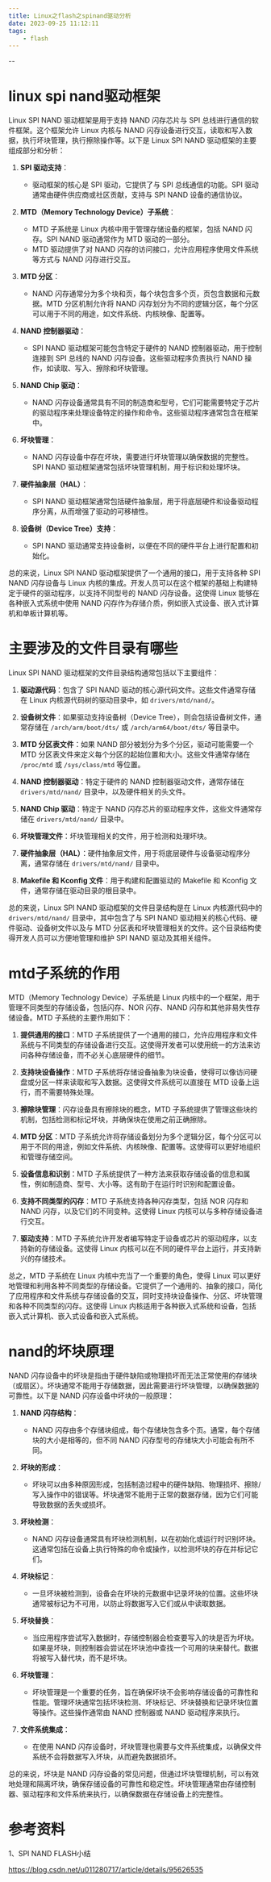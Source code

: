 ```yaml
---
title: Linux之flash之spinand驱动分析
date: 2023-09-25 11:12:11
tags:
	- flash
---
```


--

# linux spi nand驱动框架

Linux SPI NAND 驱动框架是用于支持 NAND 闪存芯片与 SPI 总线进行通信的软件框架。这个框架允许 Linux 内核与 NAND 闪存设备进行交互，读取和写入数据，执行坏块管理，执行擦除操作等。以下是 Linux SPI NAND 驱动框架的主要组成部分和分析：

1. **SPI 驱动支持**：
   - 驱动框架的核心是 SPI 驱动，它提供了与 SPI 总线通信的功能。SPI 驱动通常由硬件供应商或社区贡献，支持与 SPI NAND 设备的通信协议。

2. **MTD（Memory Technology Device）子系统**：
   - MTD 子系统是 Linux 内核中用于管理存储设备的框架，包括 NAND 闪存。SPI NAND 驱动通常作为 MTD 驱动的一部分。
   - MTD 驱动提供了对 NAND 闪存的访问接口，允许应用程序使用文件系统等方式与 NAND 闪存进行交互。

3. **MTD 分区**：
   - NAND 闪存通常分为多个块和页，每个块包含多个页，页包含数据和元数据。MTD 分区机制允许将 NAND 闪存划分为不同的逻辑分区，每个分区可以用于不同的用途，如文件系统、内核映像、配置等。

4. **NAND 控制器驱动**：
   - SPI NAND 驱动框架可能包含特定于硬件的 NAND 控制器驱动，用于控制连接到 SPI 总线的 NAND 闪存设备。这些驱动程序负责执行 NAND 操作，如读取、写入、擦除和坏块管理。

5. **NAND Chip 驱动**：
   - NAND 闪存设备通常具有不同的制造商和型号，它们可能需要特定于芯片的驱动程序来处理设备特定的操作和命令。这些驱动程序通常包含在框架中。

6. **坏块管理**：
   - NAND 闪存设备中存在坏块，需要进行坏块管理以确保数据的完整性。SPI NAND 驱动框架通常包括坏块管理机制，用于标识和处理坏块。

7. **硬件抽象层（HAL）**：
   - SPI NAND 驱动框架通常包括硬件抽象层，用于将底层硬件和设备驱动程序分离，从而增强了驱动的可移植性。

8. **设备树（Device Tree）支持**：
   - SPI NAND 驱动通常支持设备树，以便在不同的硬件平台上进行配置和初始化。

总的来说，Linux SPI NAND 驱动框架提供了一个通用的接口，用于支持各种 SPI NAND 闪存设备与 Linux 内核的集成。开发人员可以在这个框架的基础上构建特定于硬件的驱动程序，以支持不同型号的 NAND 闪存设备。这使得 Linux 能够在各种嵌入式系统中使用 NAND 闪存作为存储介质，例如嵌入式设备、嵌入式计算机和单板计算机等。

# 主要涉及的文件目录有哪些

Linux SPI NAND 驱动框架的文件目录结构通常包括以下主要组件：

1. **驱动源代码**：包含了 SPI NAND 驱动的核心源代码文件。这些文件通常存储在 Linux 内核源代码树的驱动目录中，如 `drivers/mtd/nand/`。

2. **设备树文件**：如果驱动支持设备树（Device Tree），则会包括设备树文件，通常存储在 `/arch/arm/boot/dts/` 或 `/arch/arm64/boot/dts/` 等目录中。

3. **MTD 分区表文件**：如果 NAND 部分被划分为多个分区，驱动可能需要一个 MTD 分区表文件来定义每个分区的起始位置和大小。这些文件通常存储在 `/proc/mtd` 或 `/sys/class/mtd` 等位置。

4. **NAND 控制器驱动**：特定于硬件的 NAND 控制器驱动文件，通常存储在 `drivers/mtd/nand/` 目录中，以及硬件相关的头文件。

5. **NAND Chip 驱动**：特定于 NAND 闪存芯片的驱动程序文件，这些文件通常存储在 `drivers/mtd/nand/` 目录中。

6. **坏块管理文件**：坏块管理相关的文件，用于检测和处理坏块。

7. **硬件抽象层（HAL）**：硬件抽象层文件，用于将底层硬件与设备驱动程序分离，通常存储在 `drivers/mtd/nand/` 目录中。

8. **Makefile 和 Kconfig 文件**：用于构建和配置驱动的 Makefile 和 Kconfig 文件，通常存储在驱动目录的根目录中。

总的来说，Linux SPI NAND 驱动框架的文件目录结构是在 Linux 内核源代码中的 `drivers/mtd/nand/` 目录中，其中包含了与 SPI NAND 驱动相关的核心代码、硬件驱动、设备树文件以及与 MTD 分区表和坏块管理相关的文件。这个目录结构使得开发人员可以方便地管理和维护 SPI NAND 驱动及其相关组件。

# mtd子系统的作用

MTD（Memory Technology Device）子系统是 Linux 内核中的一个框架，用于管理不同类型的存储设备，包括闪存、NOR 闪存、NAND 闪存和其他非易失性存储设备。MTD 子系统的主要作用如下：

1. **提供通用的接口**：MTD 子系统提供了一个通用的接口，允许应用程序和文件系统与不同类型的存储设备进行交互。这使得开发者可以使用统一的方法来访问各种存储设备，而不必关心底层硬件的细节。

2. **支持块设备操作**：MTD 子系统将存储设备抽象为块设备，使得可以像访问硬盘或分区一样来读取和写入数据。这使得文件系统可以直接在 MTD 设备上运行，而不需要特殊处理。

3. **擦除块管理**：闪存设备具有擦除块的概念，MTD 子系统提供了管理这些块的机制，包括检测和标记坏块，并确保块在使用之前正确擦除。

4. **MTD 分区**：MTD 子系统允许将存储设备划分为多个逻辑分区，每个分区可以用于不同的用途，例如文件系统、内核映像、配置等。这使得可以更好地组织和管理存储空间。

5. **设备信息和识别**：MTD 子系统提供了一种方法来获取存储设备的信息和属性，例如制造商、型号、大小等。这有助于在运行时识别和配置设备。

6. **支持不同类型的闪存**：MTD 子系统支持各种闪存类型，包括 NOR 闪存和 NAND 闪存，以及它们的不同变种。这使得 Linux 内核可以与多种存储设备进行交互。

7. **驱动支持**：MTD 子系统允许开发者编写特定于设备或芯片的驱动程序，以支持新的存储设备。这使得 Linux 内核可以在不同的硬件平台上运行，并支持新兴的存储技术。

总之，MTD 子系统在 Linux 内核中充当了一个重要的角色，使得 Linux 可以更好地管理和利用各种不同类型的存储设备。它提供了一个通用的、抽象的接口，简化了应用程序和文件系统与存储设备的交互，同时支持块设备操作、分区、坏块管理和各种不同类型的闪存。这使得 Linux 内核适用于各种嵌入式系统和设备，包括嵌入式计算机、嵌入式设备和嵌入式系统。

# nand的坏块原理

NAND 闪存设备中的坏块是指由于硬件缺陷或物理损坏而无法正常使用的存储块（或扇区）。坏块通常不能用于存储数据，因此需要进行坏块管理，以确保数据的可靠性。以下是 NAND 闪存设备中坏块的一般原理：

1. **NAND 闪存结构**：
   - NAND 闪存由多个存储块组成，每个存储块包含多个页。通常，每个存储块的大小是相等的，但不同 NAND 闪存型号的存储块大小可能会有所不同。

2. **坏块的形成**：
   - 坏块可以由多种原因形成，包括制造过程中的硬件缺陷、物理损坏、擦除/写入操作中的错误等。坏块通常不能用于正常的数据存储，因为它们可能导致数据的丢失或损坏。

3. **坏块检测**：
   - NAND 闪存设备通常具有坏块检测机制，以在初始化或运行时识别坏块。这通常包括在设备上执行特殊的命令或操作，以检测坏块的存在并标记它们。

4. **坏块标记**：
   - 一旦坏块被检测到，设备会在坏块的元数据中记录坏块的位置。这些坏块通常被标记为不可用，以防止将数据写入它们或从中读取数据。

5. **坏块替换**：
   - 当应用程序尝试写入数据时，存储控制器会检查要写入的块是否为坏块。如果是坏块，则控制器会尝试在坏块池中查找一个可用的块来替代。数据将被写入替代块，而不是坏块。

6. **坏块管理**：
   - 坏块管理是一个重要的任务，旨在确保坏块不会影响存储设备的可靠性和性能。管理坏块通常包括坏块检测、坏块标记、坏块替换和记录坏块位置等操作。这些操作通常由 NAND 控制器或 NAND 驱动程序来执行。

7. **文件系统集成**：
   - 在使用 NAND 闪存设备时，坏块管理也需要与文件系统集成，以确保文件系统不会将数据写入坏块，从而避免数据损坏。

总的来说，坏块是 NAND 闪存设备的常见问题，但通过坏块管理机制，可以有效地处理和隔离坏块，确保存储设备的可靠性和稳定性。坏块管理通常由存储控制器、驱动程序和文件系统来执行，以确保数据在存储设备上的完整性。



# 参考资料

1、SPI NAND FLASH小结

https://blog.csdn.net/u011280717/article/details/95626535
